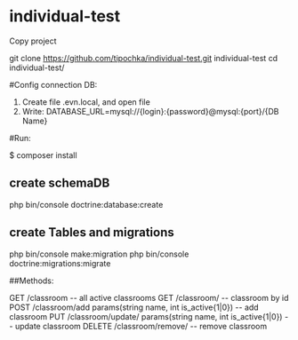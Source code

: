# individual-test
Copy project

git clone https://github.com/tipochka/individual-test.git individual-test
cd individual-test/

#Config connection DB:

1. Create file .evn.local, and open file
2. Write: DATABASE_URL=mysql://{login}:{password}@mysql:{port}/{DB Name}

#Run:

$ composer install

## create schemaDB
php bin/console doctrine:database:create
## create Tables and migrations
php bin/console make:migration
php bin/console doctrine:migrations:migrate

##Methods:

GET <hostname>/classroom -- all active classrooms
GET <hostname>/classroom/<id> -- classroom by id
POST <hostname>/classroom/add params(string name, int is_active{1|0}) -- add classroom
PUT <hostname>/classroom/update/<id> params(string name, int is_active{1|0}) -- update classroom
DELETE <hostname>/classroom/remove/<id> -- remove classroom
